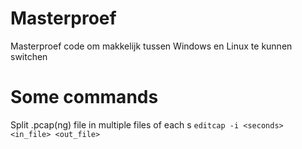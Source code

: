 # Masterproef
Masterproef code om makkelijk tussen Windows en Linux te kunnen switchen

# Some commands

Split .pcap(ng) file in multiple files of each <seconds> s
`editcap -i <seconds> <in_file> <out_file>`